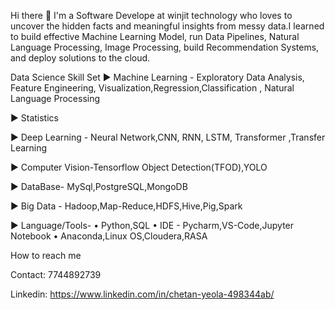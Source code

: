 Hi there 👋
I'm a Software Develope at winjit technology who loves to uncover the hidden facts and meaningful insights from messy data.I learned to build effective Machine Learning Model, run Data Pipelines, Natural Language Processing, Image Processing, build Recommendation Systems, and deploy solutions to the cloud.

Data Science Skill Set
► Machine Learning - Exploratory Data Analysis, Feature Engineering, Visualization,Regression,Classification , Natural Language Processing

► Statistics

► Deep Learning - Neural Network,CNN, RNN, LSTM, Transformer ,Transfer Learning

► Computer Vision-Tensorflow Object Detection(TFOD),YOLO

► DataBase- MySql,PostgreSQL,MongoDB

► Big Data - Hadoop,Map-Reduce,HDFS,Hive,Pig,Spark

► Language/Tools- • Python,SQL • IDE - Pycharm,VS-Code,Jupyter Notebook • Anaconda,Linux OS,Cloudera,RASA

How to reach me

Contact: 7744892739

Linkedin: https://www.linkedin.com/in/chetan-yeola-498344ab/

<!---
Chetan-Yeola/Chetan-Yeola is a ✨ special ✨ repository because its `README.md` (this file) appears on your GitHub profile.
You can click the Preview link to take a look at your changes.
--->
